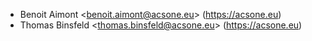 - Benoit Aimont \<<benoit.aimont@acsone.eu>\> (<https://acsone.eu>)
- Thomas Binsfeld \<<thomas.binsfeld@acsone.eu>\> (<https://acsone.eu>)
